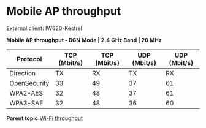 # Mobile AP throughput

External client: IW620-Kestrel

**Mobile AP throughput - BGN Mode | 2.4 GHz Band | 20 MHz**

|Protocol|TCP \(Mbit/s\)|TCP \(Mbit/s\)|UDP \(Mbit/s\)|UDP \(Mbit/s\)|
|--------|--------------|--------------|--------------|--------------|
|Direction|TX|RX|TX|RX|
|OpenSecurity|33|49|37|61|
|WPA2-AES|32|48|37|61|
|WPA3-SAE|32|48|36|60|

**Parent topic:**[Wi-Fi throughput](../topics/wi-fi_throughput_05.md)

